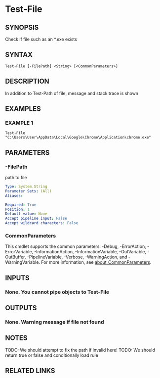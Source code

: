 ﻿---
external help file: Project.Windows.ProgramInfo-help.xml
Module Name: Project.Windows.ProgramInfo
online version: https://github.com/metablaster/WindowsFirewallRuleset/blob/develop/Modules/Project.Windows.ProgramInfo/Help/en-US/Test-File.md
schema: 2.0.0
---

# Test-File

## SYNOPSIS

Check if file such as an *.exe exists

## SYNTAX

```none
Test-File [-FilePath] <String> [<CommonParameters>]
```

## DESCRIPTION

In addition to Test-Path of file, message and stack trace is shown

## EXAMPLES

### EXAMPLE 1

```none
Test-File "C:\Users\User\AppData\Local\Google\Chrome\Application\chrome.exe"
```

## PARAMETERS

### -FilePath

path to file

```yaml
Type: System.String
Parameter Sets: (All)
Aliases:

Required: True
Position: 1
Default value: None
Accept pipeline input: False
Accept wildcard characters: False
```

### CommonParameters

This cmdlet supports the common parameters: -Debug, -ErrorAction, -ErrorVariable, -InformationAction, -InformationVariable, -OutVariable, -OutBuffer, -PipelineVariable, -Verbose, -WarningAction, and -WarningVariable. For more information, see [about_CommonParameters](http://go.microsoft.com/fwlink/?LinkID=113216).

## INPUTS

### None. You cannot pipe objects to Test-File

## OUTPUTS

### None. Warning message if file not found

## NOTES

TODO: We should attempt to fix the path if invalid here!
TODO: We should return true or false and conditionally load rule

## RELATED LINKS

